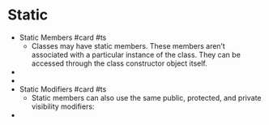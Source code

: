 # Static
- Static Members #card #ts
	- Classes may have static members. These members aren’t associated with a particular instance of the class. They can be accessed through the class constructor object itself.
-
-
- Static Modifiers #card #ts
	- Static members can also use the same public, protected, and private visibility modifiers:
-